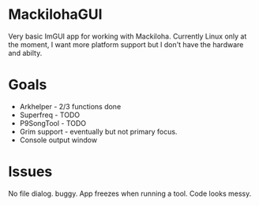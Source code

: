 # MackilohaGUI
Very basic ImGUI app for working with Mackiloha. Currently Linux only at the moment, I want more platform support but I don't have the hardware and abilty.

 # Goals
* Arkhelper - 2/3 functions done
* Superfreq - TODO
* P9SongTool - TODO
* Grim support - eventually but not primary focus.
* Console output window

# Issues
No file dialog.
buggy.
App freezes when running a tool.
Code looks messy.

